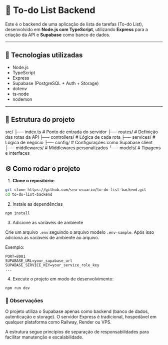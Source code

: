 # 📝 To-do List Backend

Este é o backend de uma aplicação de lista de tarefas (To-do List), desenvolvido em **Node.js com TypeScript**, utilizando **Express** para a criação da API e **Supabase** como banco de dados.

---

## 🚀 Tecnologias utilizadas

- Node.js
- TypeScript
- Express
- Supabase (PostgreSQL + Auth + Storage)
- dotenv
- ts-node
- nodemon

---

## 📁 Estrutura do projeto

src/
├── index.ts # Ponto de entrada do servidor
├── routes/ # Definição das rotas da API
├── controllers/ # Lógica de cada rota
├── services/ # Lógica de negócio
├── config/ # Configurações como Supabase client
├── middlewares/ # Middlewares personalizados
└── models/ # Tipagens e interfaces

## ⚙️ Como rodar o projeto

1. **Clone o repositório:**

```bash
git clone https://github.com/seu-usuario/to-do-list-backend.git
cd to-do-list-backend
```

2. Instale as dependências 

`npm install`

3. Adicione as variáveis de ambiente

Crie um arquivo `.env` seguindo o arquivo modelo `.env-sample`. Após isso adiciona as variáveis de ambiente ao arquivo.

Exemplo: 
```
PORT=8001
SUPABASE_URL=your_supabase_url
SUPABASE_SERVICE_KEY=your_service_role_key
...
```

4. Execute o projeto em modo de desenvolvimento:

`npm run dev`

### 📌 Observações

O projeto utiliza o Supabase apenas como backend (banco de dados, autenticação e storage). O servidor Express é tradicional, hospedável em qualquer plataforma como Railway, Render ou VPS.

A estrutura segue princípios de separação de responsabilidades para facilitar manutenção e escalabilidade.
